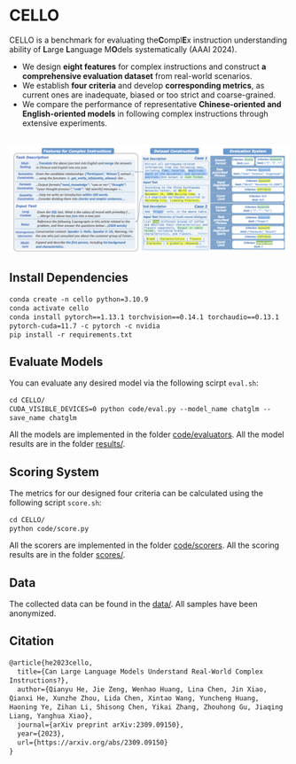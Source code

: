 # CELLO

CELLO is a benchmark for evaluating the**C**ompl**E**x instruction understanding ability of **L**arge **L**anguage M**O**dels systematically (AAAI 2024).

- We design **eight features** for complex instructions and construct **a comprehensive evaluation dataset** from real-world scenarios.
- We establish **four criteria** and develop **corresponding metrics**, as current ones are inadequate, biased or too strict and coarse-grained.
- We compare the performance of representative **Chinese-oriented and English-oriented models** in following complex instructions through extensive experiments.

<p align="center">
    <br>
    <img src="framework.png" width="900"/>
    <br>
</p>

## Install Dependencies

```
conda create -n cello python=3.10.9
conda activate cello
conda install pytorch==1.13.1 torchvision==0.14.1 torchaudio==0.13.1 pytorch-cuda=11.7 -c pytorch -c nvidia
pip install -r requirements.txt
```

## Evaluate Models

You can evaluate any desired model via the following scirpt `eval.sh`:

```
cd CELLO/
CUDA_VISIBLE_DEVICES=0 python code/eval.py --model_name chatglm --save_name chatglm
```

All the models are implemented in the folder [code/evaluators](code/evaluators/).
All the model results are in the folder [results/](results/).

## Scoring System

The metrics for our designed four criteria can be calculated using the following script  `score.sh`:

```
cd CELLO/
python code/score.py
```

All the scorers are implemented in the folder [code/scorers](code/scorers/).
All the scoring results are in the folder [scores/](scores/).

## Data

The collected data can be found in the [data/](data/). All samples have been anonymized.

## Citation

```
@article{he2023cello,
  title={Can Large Language Models Understand Real-World Complex Instructions?},
  author={Qianyu He, Jie Zeng, Wenhao Huang, Lina Chen, Jin Xiao, Qianxi He, Xunzhe Zhou, Lida Chen, Xintao Wang, Yuncheng Huang, Haoning Ye, Zihan Li, Shisong Chen, Yikai Zhang, Zhouhong Gu, Jiaqing Liang, Yanghua Xiao},
  journal={arXiv preprint arXiv:2309.09150},
  year={2023},
  url={https://arxiv.org/abs/2309.09150}
}
```
